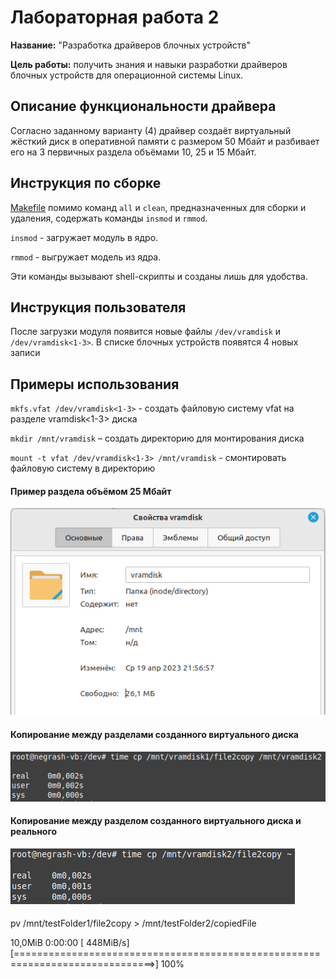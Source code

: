 # Лабораторная работа 2

**Название:** "Разработка драйверов блочных устройств"

**Цель работы:** получить знания и навыки разработки драйверов блочных устройств для операционной системы Linux.

## Описание функциональности драйвера
Согласно заданному варианту (4) драйвер создаёт виртуальный жёсткий диск в оперативной памяти с размером 50 Мбайт и разбивает его на 3 первичных раздела объёмами 10, 25 и 15 Мбайт.

## Инструкция по сборке
[Makefile](/lab2/Makefile) помимо команд `all` и `clean`, предназначенных для сборки и удаления, содержать команды `insmod` и `rmmod`.

`insmod` - загружает модуль в ядро.

`rmmod` - выгружает модель из ядра.

Эти команды вызывают shell-скрипты и созданы лишь для удобства.

## Инструкция пользователя
После загрузки модуля появится новые файлы `/dev/vramdisk` и `/dev/vramdisk<1-3>`. В списке блочных устройств появятся 4 новых записи

## Примеры использования
`mkfs.vfat /dev/vramdisk<1-3>` - создать файловую систему vfat на разделе vramdisk<1-3> диска

`mkdir /mnt/vramdisk` – создать директорию для монтирования диска

`mount -t vfat /dev/vramdisk<1-3> /mnt/vramdisk` - смонтировать файловую систему в директорию

#### Пример раздела объёмом 25 Мбайт
![раздел объёмом 25 Мбайт](/lab2/screenshots/25Mb_sample.png)

#### Копирование между разделами созданного виртуального диска
![копирование между разделами созданного виртуального диска](/lab2/screenshots/copy_virtual2virtual.png)

#### Копирование между разделом созданного виртуального диска и реального
![копирование между разделом созданного виртуального диска и реального](/lab2/screenshots/copy_virtual2real.png)

####
pv /mnt/testFolder1/file2copy > /mnt/testFolder2/copiedFile

10,0MiB 0:00:00 [ 448MiB/s] [==============================================================================>] 100%
